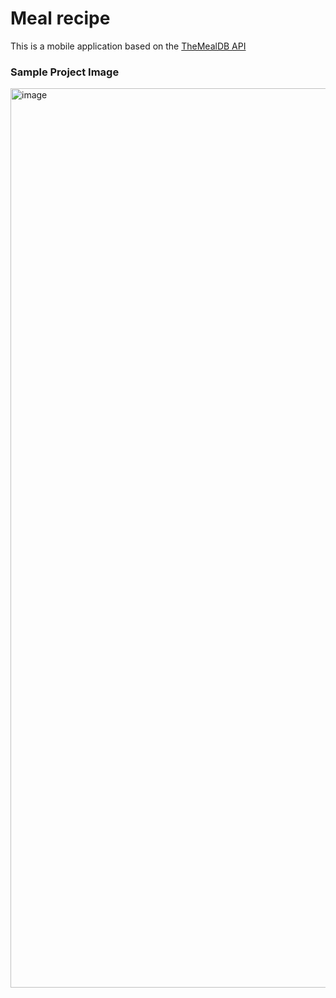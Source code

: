 # Meal recipe
This is a mobile application based on the [TheMealDB API](https://www.themealdb.com/api.php)


### Sample Project Image
<img width="1439" alt="image" src="https://user-images.githubusercontent.com/52471122/216145391-0327f5d0-b80a-46c9-83f2-fd764f8aadda.png">
